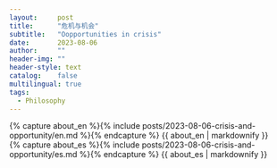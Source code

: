 ```yaml
---
layout:     post
title:      "危机与机会"
subtitle:   "Oopportunities in crisis"
date:       2023-08-06
author:     ""
header-img: ""
header-style: text
catalog:    false
multilingual: true
tags:
  - Philosophy
---
```


<div class="en post-container">
    {% capture about_en %}{% include posts/2023-08-06-crisis-and-opportunity/en.md %}{% endcapture %}
    {{ about_en | markdownify }}
</div>

<div class="es post-container">
    {% capture about_es %}{% include posts/2023-08-06-crisis-and-opportunity/es.md %}{% endcapture %}
    {{ about_es | markdownify }}
</div>
